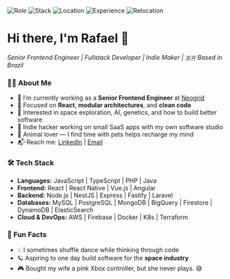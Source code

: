 ![Role](https://img.shields.io/badge/Current_Role-Frontend_Engineer-blue)
![Stack](https://img.shields.io/badge/Main_Stack-React_&_Node.js-brightgreen)
![Location](https://img.shields.io/badge/Based-in_Brazil-yellow)
![Experience](https://img.shields.io/badge/Experience-%2B10%20years-informational)
![Relocation](https://img.shields.io/badge/Open%20to-Relocation-blueviolet)
<!-- ![GitHub Followers](https://img.shields.io/github/followers/rafaelcalhau?label=GitHub%20Followers&style=social)-->

<h1>Hi there, I'm Rafael 👋</h1>
<p>
  <em>Senior Frontend Engineer | Fullstack Developer | Indie Maker | 🇧🇷 Based in Brazil</em>
</p>

### 👨‍💻 About Me

- 🔭 I’m currently working as a **Senior Frontend Engineer** at [Neogrid](https://neogrid.com)
- 🌱 Focused on **React**, **modular architectures**, and **clean code**
- 🧠 Interested in space exploration, AI, genetics, and how to build better software
- 🚀 Indie hacker working on small SaaS apps with my own software studio
- 🐾 Animal lover — I find time with pets helps recharge my mind
- 📬 Reach me: [LinkedIn](https://linkedin.com/in/rafaelcalhau) | [Email](mailto:calhaudev@gmail.com)

### 🛠️ Tech Stack

- **Languages:**      JavaScript | TypeScript | PHP | Java
- **Frontend:**       React | React Native | Vue.js | Angular
- **Backend:**        Node.js | NestJS | Express | Fastify | Laravel 
- **Databases:**      MySQL | PostgreSQL | MongoDB | BigQuery | Firestore | DynamoDB | ElasticSearch 
- **Cloud & DevOps:** AWS | Firebase | Docker | K8s | Terraform

### 🧠 Fun Facts

- 💡 I sometimes shuffle dance while thinking through code
- 🪐 Aspiring to one day build software for the **space industry**
- 🎮 Bought my wife a pink Xbox controller, but she never plays. 😅
